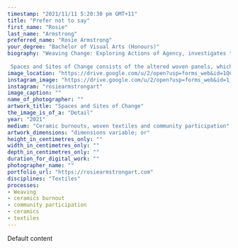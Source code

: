 ```yaml
---
timestamp: "2021/11/11 5:20:30 pm GMT+11"
title: "Prefer not to say"
first_name: "Rosie"
last_name: "Armstrong"
preferred_name: "Rosie Armstrong"
your_degree: "Bachelor of Visual Arts (Honours)"
biography: "Weaving Change: Exploring Actions of Agency, investigates through community participation, how individual and material agency interacts with change. Offered as workshops, small groups of participants joined in over zoom, discussing their ideas of change and agency while manipulating a woven surface. These weavings became the basis for three final works, capturing the workshop experience, participant feedback and arising themes of change and agency. 
 
 Spaces and Sites of Change consists of the altered woven panels, which are dipped in porcelain and hung to create a shadow intense installation. This work investigates through its configuration the influence of individual agency. Community Growth is a series of paste ups of a progression of growing plants on a weaving to explore ideas of community agency in a public setting. Interacting with Change is a video composed of the video and audio recorded from the workshops, where viewers are invited to participate by explore a woven surface, like those used in the video."
image_location: "https://drive.google.com/u/2/open?usp=forms_web&id=1QCNSQ7kH7dxl8snvyAf1tmAFxor8Tn13"
instagram_image: "https://drive.google.com/u/2/open?usp=forms_web&id=1_NDUaMplCAo8HXoV51pFbziq5Rjepiig"
instagram: "rosiearmstrongart"
image_caption: ""
name_of_photographer: ""
artwork_title: "Spaces and Sites of Change"
the_image_is_of_a: "Detail"
year: "2021"
medium: "Ceramic burnouts, woven textiles and community participation"
artwork_dimensions: "dimensions variable; or"
height_in_centimetres_only: ""
width_in_centimetres_only: ""
depth_in_centimetres_only: ""
duration_for_digital_work: ""
photographer_name: ""
portfolio_url: "https://rosiearmstrongart.com"
disciplines: "Textiles"
processes:
- Weaving
- ceramics burnout
- community participation
- ceramics
- textiles
---
```


Default content